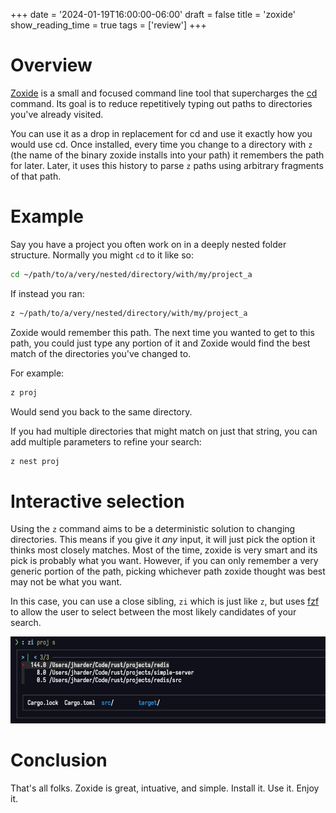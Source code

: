 +++
date = '2024-01-19T16:00:00-06:00'
draft = false
title = 'zoxide'
show_reading_time = true
tags = ['review']
+++

# Overview

[Zoxide](https://github.com/ajeetdsouza/zoxide) is a small and focused
command line tool that supercharges the
[cd](https://man7.org/linux/man-pages/man1/cd.1p.html) command. Its goal
is to reduce repetitively typing out paths to directories you've
already visited.

You can use it as a drop in replacement for cd and use it exactly how
you would use cd. Once installed, every time you change to a directory
with `z` (the name of the binary zoxide installs into your path) it
remembers the path for later. Later, it uses this history to parse `z`
paths using arbitrary fragments of that path.

# Example

Say you have a project you often work on in a deeply nested folder
structure. Normally you might `cd` to it like so:

```bash
cd ~/path/to/a/very/nested/directory/with/my/project_a
```

If instead you ran:

```bash
z ~/path/to/a/very/nested/directory/with/my/project_a
```

Zoxide would remember this path. The next time you wanted to get to this
path, you could just type any portion of it and Zoxide would find the
best match of the directories you've changed to.

For example:

```bash
z proj
```

Would send you back to the same directory.

If you had multiple directories that might match on just that string,
you can add multiple parameters to refine your search:

```bash
z nest proj
```

# Interactive selection

Using the `z` command aims to be a deterministic solution to changing
directories. This means if you give it *any* input, it will just pick
the option it thinks most closely matches. Most of the time, zoxide is
very smart and its pick is probably what you want. However, if you can
only remember a very generic portion of the path, picking whichever path
zoxide thought was best may not be what you want.

In this case, you can use a close sibling, `zi` which is just like `z`,
but uses [fzf](/posts/fzf) to allow the user to select between
the most likely candidates of your search.

![](images/screenshot.png)

# Conclusion

That's all folks. Zoxide is great, intuative, and simple. Install it.
Use it. Enjoy it.
